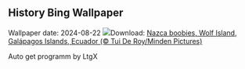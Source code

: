 ## History Bing Wallpaper
Wallpaper date: 2024-08-22
![](https://www.bing.com/th?id=OHR.NazcaBooby_EN-US0971401791_UHD.jpg&w=1000)Download: [Nazca boobies, Wolf Island, Galápagos Islands, Ecuador (© Tui De Roy/Minden Pictures)](https://www.bing.com/th?id=OHR.NazcaBooby_EN-US0971401791_UHD.jpg)

Auto get programm by LtgX
